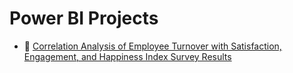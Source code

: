 # Power BI Projects

- 📌 [Correlation Analysis of Employee Turnover with Satisfaction, Engagement, and Happiness Index Survey Results](https://app.powerbi.com/reportEmbed?reportId=d51fd334-0a4b-4291-b9e4-03812e11c688&autoAuth=true&ctid=21f26c24-0793-4b07-a73d-563cd2ec235f)
